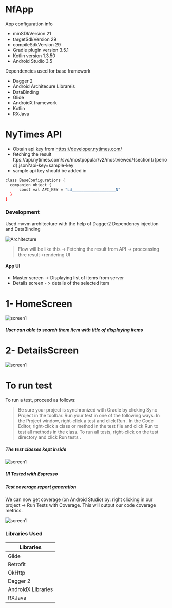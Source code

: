 # NfApp

App configuration info

  - minSDkVersion 21
  - targetSdkVersion 29
  - compileSdkVersion 29
  - Gradle plugin version 3.5.1
  - Kotlin version 1.3.50
  - Android Studio 3.5


Dependencies used for base framework
  - Dagger 2
  - Android Architecure Librareis
  - DataBinding
  - Glide
  - AndroidX framework
  - Kotlin
  - RXJava
# NyTimes API

  - Obtain  api key from https://developer.nytimes.com/
  - fetching the result ttps://api.nytimes.com/svc/mostpopular/v2/mostviewed/{section}/{period}.json?api-key=sample-key
  - sample api key should be added in 
  ```sh
class BaseConfigurations {
    companion object {
        const val API_KEY = "Ld___________________N"
    }
}
```
### Development

Used mvvm architecture with the help of Dagger2 Dependency injection and DataBinding



![Architecture](https://benoitpasquier.com/images/2018/01/mvvm-pattern.png)


>Flow will be like this -> Fetching the result from API -> proccessing thre result->rendering UI


#### App UI
- Master screen -> Displaying list of items from server 
- Details screen - > details of the selected item

# 1- HomeScreen
![screen1](https://i.postimg.cc/L6FRwMPv/Screenshot-20191104-091746.jpg)

##### User can able to search them item with title of displaying items


# 2- DetailsScreen
![screen1](https://i.postimg.cc/GtGRtXWk/Screenshot-20191104-091824.jpg)


# To run test 
To run a test, proceed as follows:

>Be sure your project is synchronized with Gradle by clicking Sync Project   in the toolbar.
>Run your test in one of the following ways:
In the Project window, right-click a test and click Run .
In the Code Editor, right-click a class or method in the test file and click Run  to test all methods in the class.
To run all tests, right-click on the test directory and click Run tests .

##### The test classes kept inside 

![screen1](https://i.ibb.co/gtMbC4d/Screenshot-2019-07-31-at-6-52-23-PM.png)

##### UI Tested with Espresso


##### Test coverage report generation
We can now get coverage (on Android Studio) by: right clicking in our project → Run Tests with Coverage. This will output our code coverage metrics.

![screen1](https://miro.medium.com/max/696/1*nL5uv_eKaWSBvi-E5rdTVg.png)


### Libraries Used

| Libraries |
| ------ |
| Glide |
| Retrofit |
| OkHttp |
| Dagger 2 |
| AndroidX Libraries |
| RXJava |
